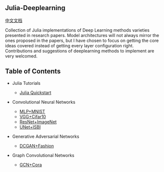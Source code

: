 ## Julia-Deeplearning

[中文文档](https://github.com/tczhangzhi/Julia-Deeplearning/blob/master/README_CN.md)

Collection of Julia implementations of Deep Learning methods varieties presented in research papers. Model architectures will not always mirror the ones proposed in the papers, but I have chosen to focus on getting the core ideas covered instead of getting every layer configuration right. Contributions and suggestions of deeplearning methods to implement are very welcomed.

## Table of Contents

- Julia Tutorials
  - [Julia Quickstart](https://github.com/tczhangzhi/Julia-Deeplearning/blob/master/Julia_quickstart.ipynb)

- Convolutional Neural Networks
  - [MLP+MNIST](https://github.com/tczhangzhi/Julia-Deeplearning/blob/master/MLP_and_MNIST.ipynb)
  - [VGG+Cifar10](https://github.com/tczhangzhi/Julia-Deeplearning/blob/master/VGG_and_Cifar.ipynb)
  - [ResNet+ImageNet](https://github.com/tczhangzhi/Julia-Deeplearning/blob/master/ResNet_and_ImageNet.ipynb)
  - [UNet+ISBI](https://github.com/tczhangzhi/Julia-Deeplearning/blob/master/UNet_and_ISBI.ipynb)

- Generative Adversarial Networks
  - [DCGAN+Fashion](https://github.com/tczhangzhi/Julia-Deeplearning/blob/master/DCGAN_and_Fashion.ipynb)

- Graph Convolutional Networks
  - [GCN+Cora](https://github.com/tczhangzhi/Julia-Deeplearning/blob/master/GCN_and_Cora.ipynb)
